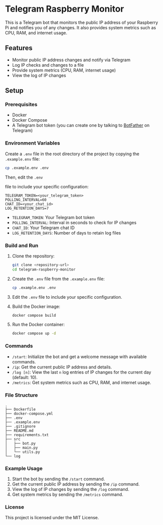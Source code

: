 # Telegram Raspberry Monitor

This is a Telegram bot that monitors the public IP address of your Raspberry Pi and notifies you of any changes. It also provides system metrics such as CPU, RAM, and internet usage.

## Features

- Monitor public IP address changes and notify via Telegram
- Log IP checks and changes to a file
- Provide system metrics (CPU, RAM, internet usage)
- View the log of IP changes

## Setup

### Prerequisites

- Docker
- Docker Compose
- A Telegram bot token (you can create one by talking to [BotFather](https://core.telegram.org/bots#botfather) on Telegram)

### Environment Variables

Create a `.env` file in the root directory of the project by copying the `.example.env` file:

```sh
cp .example.env .env
```

Then, edit the `.env`

 file to include your specific configuration:

```plaintext
TELEGRAM_TOKEN=<your_telegram_token>
POLLING_INTERVAL=60
CHAT_ID=<your_chat_id>
LOG_RETENTION_DAYS=7
```

- `TELEGRAM_TOKEN`: Your Telegram bot token
- `POLLING_INTERVAL`: Interval in seconds to check for IP changes
- `CHAT_ID`: Your Telegram chat ID
- `LOG_RETENTION_DAYS`: Number of days to retain log files

### Build and Run

1. Clone the repository:

    ```sh
    git clone <repository-url>
    cd telegram-raspberry-monitor
    ```

2. Create the `.env` file from the `.example.env` file:

    ```sh
    cp .example.env .env
    ```

3. Edit the `.env` file to include your specific configuration.

4. Build the Docker image:

    ```sh
    docker compose build
    ```

5. Run the Docker container:

    ```sh
    docker compose up -d
    ```

### Commands

- `/start`: Initialize the bot and get a welcome message with available commands.
- `/ip`: Get the current public IP address and details.
- `/log [n]`: View the last `n` log entries of IP changes for the current day (default: 10).
- `/metrics`: Get system metrics such as CPU, RAM, and internet usage.

### File Structure

```plaintext
.
├── Dockerfile
├── docker-compose.yml
├── .env
├── .example.env
├── .gitignore
├── README.md
├── requirements.txt
├── src
│   ├── bot.py
│   ├── main.py
│   └── utils.py
└── log
```

### Example Usage

1. Start the bot by sending the `/start` command.
2. Get the current public IP address by sending the `/ip` command.
3. View the log of IP changes by sending the `/log` command.
4. Get system metrics by sending the `/metrics` command.

### License

This project is licensed under the MIT License.